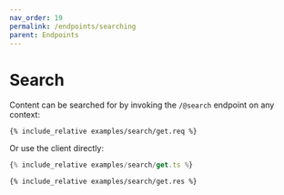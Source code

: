 ```yaml
---
nav_order: 19
permalink: /endpoints/searching
parent: Endpoints
---
```


# Search

Content can be searched for by invoking the `/@search` endpoint on any context:

```http
{% include_relative examples/search/get.req %}
```

Or use the client directly:

```ts
{% include_relative examples/search/get.ts %}
```

```http
{% include_relative examples/search/get.res %}
```

